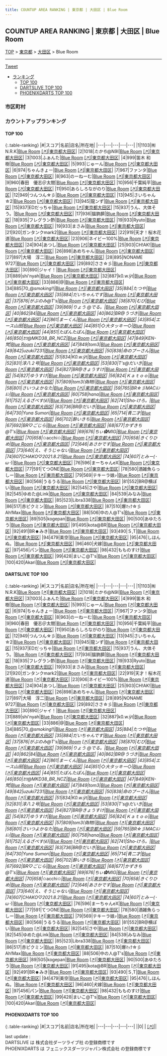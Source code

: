 ```yaml
---
title: COUNTUP AREA RANKING | 東京都 | 大田区 | Blue Room
---
```

## COUNTUP AREA RANKING | 東京都 | 大田区 | Blue Room

[TOP](/darts/rank/) > [東京都](/darts/rank/東京都/) > [大田区](/darts/rank/東京都/大田区/) > Blue Room

___

<a href="https://twitter.com/share?ref_src=twsrc%5Etfw" data-text="COUNTUP AREA RANKING | 東京都大田区Blue Room" class="twitter-share-button" data-hashtags="DARTSLIVE,PHOENIXDARTS,darts,ダーツ" data-show-count="false">Tweet</a>

* [ランキング](#カウントアップランキング)
    * [TOP 100](#top-100)
    * [DARTSLIVE TOP 100](#dartslive-top-100)
    * [PHOENIXDARTS TOP 100](#phoenixdarts-top-100)

### 市区町村

<ul>

</ul>

### カウントアップランキング

#### TOP 100



{:.table-ranking}
|#|スコア|名前|店名|所在地|
|---|---|---|---|---|
|1|1103|<span class="rank-name-dl">㈲N.R.K</span>|<a href="/darts/rank/shops/78dc6cd014d9a5e20d9b047a20a7ba1e.html">Blue Room</a> <a href="https://search.dartslive.com/jp/shop/78dc6cd014d9a5e20d9b047a20a7ba1e">[↗]</a>|<a href="/darts/rank/東京都/大田区">東京都大田区</a>|
|2|1018|<span class="rank-name-dl">$たかち$@N9I</span>|<a href="/darts/rank/shops/78dc6cd014d9a5e20d9b047a20a7ba1e.html">Blue Room</a> <a href="https://search.dartslive.com/jp/shop/78dc6cd014d9a5e20d9b047a20a7ba1e">[↗]</a>|<a href="/darts/rank/東京都/大田区">東京都大田区</a>|
|3|1003|<span class="rank-name-dl">ふぁんた</span>|<a href="/darts/rank/shops/78dc6cd014d9a5e20d9b047a20a7ba1e.html">Blue Room</a> <a href="https://search.dartslive.com/jp/shop/78dc6cd014d9a5e20d9b047a20a7ba1e">[↗]</a>|<a href="/darts/rank/東京都/大田区">東京都大田区</a>|
|4|999|<span class="rank-name-dl">笛木 和樹</span>|<a href="/darts/rank/shops/78dc6cd014d9a5e20d9b047a20a7ba1e.html">Blue Room</a> <a href="https://search.dartslive.com/jp/shop/78dc6cd014d9a5e20d9b047a20a7ba1e">[↗]</a>|<a href="/darts/rank/東京都/大田区">東京都大田区</a>|
|5|993|<span class="rank-name-dl">じゅーん</span>|<a href="/darts/rank/shops/78dc6cd014d9a5e20d9b047a20a7ba1e.html">Blue Room</a> <a href="https://search.dartslive.com/jp/shop/78dc6cd014d9a5e20d9b047a20a7ba1e">[↗]</a>|<a href="/darts/rank/東京都/大田区">東京都大田区</a>|
|6|974|<span class="rank-name-dl">ちゃんきょー</span>|<a href="/darts/rank/shops/78dc6cd014d9a5e20d9b047a20a7ba1e.html">Blue Room</a> <a href="https://search.dartslive.com/jp/shop/78dc6cd014d9a5e20d9b047a20a7ba1e">[↗]</a>|<a href="/darts/rank/東京都/大田区">東京都大田区</a>|
|7|967|<span class="rank-name-dl">ファンタ</span>|<a href="/darts/rank/shops/78dc6cd014d9a5e20d9b047a20a7ba1e.html">Blue Room</a> <a href="https://search.dartslive.com/jp/shop/78dc6cd014d9a5e20d9b047a20a7ba1e">[↗]</a>|<a href="/darts/rank/東京都/大田区">東京都大田区</a>|
|8|963|<span class="rank-name-dl">のーねーむ</span>|<a href="/darts/rank/shops/78dc6cd014d9a5e20d9b047a20a7ba1e.html">Blue Room</a> <a href="https://search.dartslive.com/jp/shop/78dc6cd014d9a5e20d9b047a20a7ba1e">[↗]</a>|<a href="/darts/rank/東京都/大田区">東京都大田区</a>|
|9|960|<span class="rank-name-dl">春田　優志＠太閤</span>|<a href="/darts/rank/shops/78dc6cd014d9a5e20d9b047a20a7ba1e.html">Blue Room</a> <a href="https://search.dartslive.com/jp/shop/78dc6cd014d9a5e20d9b047a20a7ba1e">[↗]</a>|<a href="/darts/rank/東京都/大田区">東京都大田区</a>|
|10|956|<span class="rank-name-dl">千葉純平</span>|<a href="/darts/rank/shops/78dc6cd014d9a5e20d9b047a20a7ba1e.html">Blue Room</a> <a href="https://search.dartslive.com/jp/shop/78dc6cd014d9a5e20d9b047a20a7ba1e">[↗]</a>|<a href="/darts/rank/東京都/大田区">東京都大田区</a>|
|11|950|<span class="rank-name-dl">あらしろながのり</span>|<a href="/darts/rank/shops/78dc6cd014d9a5e20d9b047a20a7ba1e.html">Blue Room</a> <a href="https://search.dartslive.com/jp/shop/78dc6cd014d9a5e20d9b047a20a7ba1e">[↗]</a>|<a href="/darts/rank/東京都/大田区">東京都大田区</a>|
|12|949|<span class="rank-name-dl">つんつん☆彡</span>|<a href="/darts/rank/shops/78dc6cd014d9a5e20d9b047a20a7ba1e.html">Blue Room</a> <a href="https://search.dartslive.com/jp/shop/78dc6cd014d9a5e20d9b047a20a7ba1e">[↗]</a>|<a href="/darts/rank/東京都/大田区">東京都大田区</a>|
|13|945|<span class="rank-name-dl">さいちゃん☆2</span>|<a href="/darts/rank/shops/78dc6cd014d9a5e20d9b047a20a7ba1e.html">Blue Room</a> <a href="https://search.dartslive.com/jp/shop/78dc6cd014d9a5e20d9b047a20a7ba1e">[↗]</a>|<a href="/darts/rank/東京都/大田区">東京都大田区</a>|
|13|945|<span class="rank-name-dl">龍ンず</span>|<a href="/darts/rank/shops/78dc6cd014d9a5e20d9b047a20a7ba1e.html">Blue Room</a> <a href="https://search.dartslive.com/jp/shop/78dc6cd014d9a5e20d9b047a20a7ba1e">[↗]</a>|<a href="/darts/rank/東京都/大田区">東京都大田区</a>|
|15|937|<span class="rank-name-dl">EDだっちゃ</span>|<a href="/darts/rank/shops/78dc6cd014d9a5e20d9b047a20a7ba1e.html">Blue Room</a> <a href="https://search.dartslive.com/jp/shop/78dc6cd014d9a5e20d9b047a20a7ba1e">[↗]</a>|<a href="/darts/rank/東京都/大田区">東京都大田区</a>|
|15|937|<span class="rank-name-dl">うん、大体そう。</span>|<a href="/darts/rank/shops/78dc6cd014d9a5e20d9b047a20a7ba1e.html">Blue Room</a> <a href="https://search.dartslive.com/jp/shop/78dc6cd014d9a5e20d9b047a20a7ba1e">[↗]</a>|<a href="/darts/rank/東京都/大田区">東京都大田区</a>|
|17|936|<span class="rank-name-dl">膃肭臍</span>|<a href="/darts/rank/shops/78dc6cd014d9a5e20d9b047a20a7ba1e.html">Blue Room</a> <a href="https://search.dartslive.com/jp/shop/78dc6cd014d9a5e20d9b047a20a7ba1e">[↗]</a>|<a href="/darts/rank/東京都/大田区">東京都大田区</a>|
|18|935|<span class="rank-name-dl">フレグラン酢</span>|<a href="/darts/rank/shops/78dc6cd014d9a5e20d9b047a20a7ba1e.html">Blue Room</a> <a href="https://search.dartslive.com/jp/shop/78dc6cd014d9a5e20d9b047a20a7ba1e">[↗]</a>|<a href="/darts/rank/東京都/大田区">東京都大田区</a>|
|19|933|<span class="rank-name-dl">Ryuto</span>|<a href="/darts/rank/shops/78dc6cd014d9a5e20d9b047a20a7ba1e.html">Blue Room</a> <a href="https://search.dartslive.com/jp/shop/78dc6cd014d9a5e20d9b047a20a7ba1e">[↗]</a>|<a href="/darts/rank/東京都/大田区">東京都大田区</a>|
|19|933|<span class="rank-name-dl">まさみ</span>|<a href="/darts/rank/shops/78dc6cd014d9a5e20d9b047a20a7ba1e.html">Blue Room</a> <a href="https://search.dartslive.com/jp/shop/78dc6cd014d9a5e20d9b047a20a7ba1e">[↗]</a>|<a href="/darts/rank/東京都/大田区">東京都大田区</a>|
|21|920|<span class="rank-name-dl">ガンタンクmark2</span>|<a href="/darts/rank/shops/78dc6cd014d9a5e20d9b047a20a7ba1e.html">Blue Room</a> <a href="https://search.dartslive.com/jp/shop/78dc6cd014d9a5e20d9b047a20a7ba1e">[↗]</a>|<a href="/darts/rank/東京都/大田区">東京都大田区</a>|
|22|919|<span class="rank-name-dl">天才！桜木花道</span>|<a href="/darts/rank/shops/78dc6cd014d9a5e20d9b047a20a7ba1e.html">Blue Room</a> <a href="https://search.dartslive.com/jp/shop/78dc6cd014d9a5e20d9b047a20a7ba1e">[↗]</a>|<a href="/darts/rank/東京都/大田区">東京都大田区</a>|
|23|906|<span class="rank-name-dl">ネイビー100%</span>|<a href="/darts/rank/shops/78dc6cd014d9a5e20d9b047a20a7ba1e.html">Blue Room</a> <a href="https://search.dartslive.com/jp/shop/78dc6cd014d9a5e20d9b047a20a7ba1e">[↗]</a>|<a href="/darts/rank/東京都/大田区">東京都大田区</a>|
|24|904|<span class="rank-name-dl">あつし</span>|<a href="/darts/rank/shops/78dc6cd014d9a5e20d9b047a20a7ba1e.html">Blue Room</a> <a href="https://search.dartslive.com/jp/shop/78dc6cd014d9a5e20d9b047a20a7ba1e">[↗]</a>|<a href="/darts/rank/東京都/大田区">東京都大田区</a>|
|25|903|<span class="rank-name-dl">CH!AK!</span>|<a href="/darts/rank/shops/78dc6cd014d9a5e20d9b047a20a7ba1e.html">Blue Room</a> <a href="https://search.dartslive.com/jp/shop/78dc6cd014d9a5e20d9b047a20a7ba1e">[↗]</a>|<a href="/darts/rank/東京都/大田区">東京都大田区</a>|
|26|898|<span class="rank-name-dl">あめちゃん</span>|<a href="/darts/rank/shops/78dc6cd014d9a5e20d9b047a20a7ba1e.html">Blue Room</a> <a href="https://search.dartslive.com/jp/shop/78dc6cd014d9a5e20d9b047a20a7ba1e">[↗]</a>|<a href="/darts/rank/東京都/大田区">東京都大田区</a>|
|27|897|<span class="rank-name-dl">大場　淳二</span>|<a href="/darts/rank/shops/78dc6cd014d9a5e20d9b047a20a7ba1e.html">Blue Room</a> <a href="https://search.dartslive.com/jp/shop/78dc6cd014d9a5e20d9b047a20a7ba1e">[↗]</a>|<a href="/darts/rank/東京都/大田区">東京都大田区</a>|
|28|895|<span class="rank-name-dl">NONAME 9727</span>|<a href="/darts/rank/shops/78dc6cd014d9a5e20d9b047a20a7ba1e.html">Blue Room</a> <a href="https://search.dartslive.com/jp/shop/78dc6cd014d9a5e20d9b047a20a7ba1e">[↗]</a>|<a href="/darts/rank/東京都/大田区">東京都大田区</a>|
|29|892|<span class="rank-name-dl">ささ☆彡</span>|<a href="/darts/rank/shops/78dc6cd014d9a5e20d9b047a20a7ba1e.html">Blue Room</a> <a href="https://search.dartslive.com/jp/shop/78dc6cd014d9a5e20d9b047a20a7ba1e">[↗]</a>|<a href="/darts/rank/東京都/大田区">東京都大田区</a>|
|30|890|<span class="rank-name-dl">ジャイ！</span>|<a href="/darts/rank/shops/78dc6cd014d9a5e20d9b047a20a7ba1e.html">Blue Room</a> <a href="https://search.dartslive.com/jp/shop/78dc6cd014d9a5e20d9b047a20a7ba1e">[↗]</a>|<a href="/darts/rank/東京都/大田区">東京都大田区</a>|
|31|889|<span class="rank-name-dl">shi&#x27;nyah</span>|<a href="/darts/rank/shops/78dc6cd014d9a5e20d9b047a20a7ba1e.html">Blue Room</a> <a href="https://search.dartslive.com/jp/shop/78dc6cd014d9a5e20d9b047a20a7ba1e">[↗]</a>|<a href="/darts/rank/東京都/大田区">東京都大田区</a>|
|32|887|<span class="rank-name-dl">k0.w.ÿt</span>|<a href="/darts/rank/shops/78dc6cd014d9a5e20d9b047a20a7ba1e.html">Blue Room</a> <a href="https://search.dartslive.com/jp/shop/78dc6cd014d9a5e20d9b047a20a7ba1e">[↗]</a>|<a href="/darts/rank/東京都/大田区">東京都大田区</a>|
|33|886|<span class="rank-name-dl">@</span>|<a href="/darts/rank/shops/78dc6cd014d9a5e20d9b047a20a7ba1e.html">Blue Room</a> <a href="https://search.dartslive.com/jp/shop/78dc6cd014d9a5e20d9b047a20a7ba1e">[↗]</a>|<a href="/darts/rank/東京都/大田区">東京都大田区</a>|
|34|885|<span class="rank-name-dl">70_@*smoking!!</span>|<a href="/darts/rank/shops/78dc6cd014d9a5e20d9b047a20a7ba1e.html">Blue Room</a> <a href="https://search.dartslive.com/jp/shop/78dc6cd014d9a5e20d9b047a20a7ba1e">[↗]</a>|<a href="/darts/rank/東京都/大田区">東京都大田区</a>|
|35|884|<span class="rank-name-dl">たつや</span>|<a href="/darts/rank/shops/78dc6cd014d9a5e20d9b047a20a7ba1e.html">Blue Room</a> <a href="https://search.dartslive.com/jp/shop/78dc6cd014d9a5e20d9b047a20a7ba1e">[↗]</a>|<a href="/darts/rank/東京都/大田区">東京都大田区</a>|
|35|884|<span class="rank-name-dl">だいちゃんです</span>|<a href="/darts/rank/shops/78dc6cd014d9a5e20d9b047a20a7ba1e.html">Blue Room</a> <a href="https://search.dartslive.com/jp/shop/78dc6cd014d9a5e20d9b047a20a7ba1e">[↗]</a>|<a href="/darts/rank/東京都/大田区">東京都大田区</a>|
|37|876|<span class="rank-name-dl">がぶのみ@T&#x27;s</span>|<a href="/darts/rank/shops/78dc6cd014d9a5e20d9b047a20a7ba1e.html">Blue Room</a> <a href="https://search.dartslive.com/jp/shop/78dc6cd014d9a5e20d9b047a20a7ba1e">[↗]</a>|<a href="/darts/rank/東京都/大田区">東京都大田区</a>|
|38|870|<span class="rank-name-dl">むび</span>|<a href="/darts/rank/shops/78dc6cd014d9a5e20d9b047a20a7ba1e.html">Blue Room</a> <a href="https://search.dartslive.com/jp/shop/78dc6cd014d9a5e20d9b047a20a7ba1e">[↗]</a>|<a href="/darts/rank/東京都/大田区">東京都大田区</a>|
|39|869|<span class="rank-name-dl">りょう @でる。</span>|<a href="/darts/rank/shops/78dc6cd014d9a5e20d9b047a20a7ba1e.html">Blue Room</a> <a href="https://search.dartslive.com/jp/shop/78dc6cd014d9a5e20d9b047a20a7ba1e">[↗]</a>|<a href="/darts/rank/東京都/大田区">東京都大田区</a>|
|40|862|<span class="rank-name-dl">84</span>|<a href="/darts/rank/shops/78dc6cd014d9a5e20d9b047a20a7ba1e.html">Blue Room</a> <a href="https://search.dartslive.com/jp/shop/78dc6cd014d9a5e20d9b047a20a7ba1e">[↗]</a>|<a href="/darts/rank/東京都/大田区">東京都大田区</a>|
|40|862|<span class="rank-name-dl">BR@うづき</span>|<a href="/darts/rank/shops/78dc6cd014d9a5e20d9b047a20a7ba1e.html">Blue Room</a> <a href="https://search.dartslive.com/jp/shop/78dc6cd014d9a5e20d9b047a20a7ba1e">[↗]</a>|<a href="/darts/rank/東京都/大田区">東京都大田区</a>|
|42|861|<span class="rank-name-dl">まーくん</span>|<a href="/darts/rank/shops/78dc6cd014d9a5e20d9b047a20a7ba1e.html">Blue Room</a> <a href="https://search.dartslive.com/jp/shop/78dc6cd014d9a5e20d9b047a20a7ba1e">[↗]</a>|<a href="/darts/rank/東京都/大田区">東京都大田区</a>|
|43|854|<span class="rank-name-dl">エース山田</span>|<a href="/darts/rank/shops/78dc6cd014d9a5e20d9b047a20a7ba1e.html">Blue Room</a> <a href="https://search.dartslive.com/jp/shop/78dc6cd014d9a5e20d9b047a20a7ba1e">[↗]</a>|<a href="/darts/rank/東京都/大田区">東京都大田区</a>|
|44|851|<span class="rank-name-dl">◇大タッキー◇</span>|<a href="/darts/rank/shops/78dc6cd014d9a5e20d9b047a20a7ba1e.html">Blue Room</a> <a href="https://search.dartslive.com/jp/shop/78dc6cd014d9a5e20d9b047a20a7ba1e">[↗]</a>|<a href="/darts/rank/東京都/大田区">東京都大田区</a>|
|44|851|<span class="rank-name-dl">たぽんたぽん</span>|<a href="/darts/rank/shops/78dc6cd014d9a5e20d9b047a20a7ba1e.html">Blue Room</a> <a href="https://search.dartslive.com/jp/shop/78dc6cd014d9a5e20d9b047a20a7ba1e">[↗]</a>|<a href="/darts/rank/東京都/大田区">東京都大田区</a>|
|46|850|<span class="rank-name-dl">ｶﾂ@MKD38_BR_NCZ</span>|<a href="/darts/rank/shops/78dc6cd014d9a5e20d9b047a20a7ba1e.html">Blue Room</a> <a href="https://search.dartslive.com/jp/shop/78dc6cd014d9a5e20d9b047a20a7ba1e">[↗]</a>|<a href="/darts/rank/東京都/大田区">東京都大田区</a>|
|47|849|<span class="rank-name-dl">KEN-梵</span>|<a href="/darts/rank/shops/78dc6cd014d9a5e20d9b047a20a7ba1e.html">Blue Room</a> <a href="https://search.dartslive.com/jp/shop/78dc6cd014d9a5e20d9b047a20a7ba1e">[↗]</a>|<a href="/darts/rank/東京都/大田区">東京都大田区</a>|
|47|849|<span class="rank-name-dl">tom3</span>|<a href="/darts/rank/shops/78dc6cd014d9a5e20d9b047a20a7ba1e.html">Blue Room</a> <a href="https://search.dartslive.com/jp/shop/78dc6cd014d9a5e20d9b047a20a7ba1e">[↗]</a>|<a href="/darts/rank/東京都/大田区">東京都大田区</a>|
|49|842|<span class="rank-name-dl">uzuki7231</span>|<a href="/darts/rank/shops/78dc6cd014d9a5e20d9b047a20a7ba1e.html">Blue Room</a> <a href="https://search.dartslive.com/jp/shop/78dc6cd014d9a5e20d9b047a20a7ba1e">[↗]</a>|<a href="/darts/rank/東京都/大田区">東京都大田区</a>|
|50|838|<span class="rank-name-dl">命のプーさん</span>|<a href="/darts/rank/shops/78dc6cd014d9a5e20d9b047a20a7ba1e.html">Blue Room</a> <a href="https://search.dartslive.com/jp/shop/78dc6cd014d9a5e20d9b047a20a7ba1e">[↗]</a>|<a href="/darts/rank/東京都/大田区">東京都大田区</a>|
|51|834|<span class="rank-name-dl">K0.w.ÿt</span>|<a href="/darts/rank/shops/78dc6cd014d9a5e20d9b047a20a7ba1e.html">Blue Room</a> <a href="https://search.dartslive.com/jp/shop/78dc6cd014d9a5e20d9b047a20a7ba1e">[↗]</a>|<a href="/darts/rank/東京都/大田区">東京都大田区</a>|
|52|831|<span class="rank-name-dl">淳八２号</span>|<a href="/darts/rank/shops/78dc6cd014d9a5e20d9b047a20a7ba1e.html">Blue Room</a> <a href="https://search.dartslive.com/jp/shop/78dc6cd014d9a5e20d9b047a20a7ba1e">[↗]</a>|<a href="/darts/rank/東京都/大田区">東京都大田区</a>|
|53|830|<span class="rank-name-dl">T&#x27;s@だいき</span>|<a href="/darts/rank/shops/78dc6cd014d9a5e20d9b047a20a7ba1e.html">Blue Room</a> <a href="https://search.dartslive.com/jp/shop/78dc6cd014d9a5e20d9b047a20a7ba1e">[↗]</a>|<a href="/darts/rank/東京都/大田区">東京都大田区</a>|
|54|827|<span class="rank-name-dl">BR@きょうすけ</span>|<a href="/darts/rank/shops/78dc6cd014d9a5e20d9b047a20a7ba1e.html">Blue Room</a> <a href="https://search.dartslive.com/jp/shop/78dc6cd014d9a5e20d9b047a20a7ba1e">[↗]</a>|<a href="/darts/rank/東京都/大田区">東京都大田区</a>|
|54|827|<span class="rank-name-dl">ゆうすけ</span>|<a href="/darts/rank/shops/78dc6cd014d9a5e20d9b047a20a7ba1e.html">Blue Room</a> <a href="https://search.dartslive.com/jp/shop/78dc6cd014d9a5e20d9b047a20a7ba1e">[↗]</a>|<a href="/darts/rank/東京都/大田区">東京都大田区</a>|
|56|824|<span class="rank-name-dl">Ｋａｔｏｏ</span>|<a href="/darts/rank/shops/78dc6cd014d9a5e20d9b047a20a7ba1e.html">Blue Room</a> <a href="https://search.dartslive.com/jp/shop/78dc6cd014d9a5e20d9b047a20a7ba1e">[↗]</a>|<a href="/darts/rank/東京都/大田区">東京都大田区</a>|
|57|809|<span class="rank-name-dl">tom3(偽物)</span>|<a href="/darts/rank/shops/78dc6cd014d9a5e20d9b047a20a7ba1e.html">Blue Room</a> <a href="https://search.dartslive.com/jp/shop/78dc6cd014d9a5e20d9b047a20a7ba1e">[↗]</a>|<a href="/darts/rank/東京都/大田区">東京都大田区</a>|
|58|801|<span class="rank-name-dl">さいつよかなた</span>|<a href="/darts/rank/shops/78dc6cd014d9a5e20d9b047a20a7ba1e.html">Blue Room</a> <a href="https://search.dartslive.com/jp/shop/78dc6cd014d9a5e20d9b047a20a7ba1e">[↗]</a>|<a href="/darts/rank/東京都/大田区">東京都大田区</a>|
|59|765|<span class="rank-name-dl">BR☆彡MACﾙﾝﾙﾝ</span>|<a href="/darts/rank/shops/78dc6cd014d9a5e20d9b047a20a7ba1e.html">Blue Room</a> <a href="https://search.dartslive.com/jp/shop/78dc6cd014d9a5e20d9b047a20a7ba1e">[↗]</a>|<a href="/darts/rank/東京都/大田区">東京都大田区</a>|
|60|758|<span class="rank-name-dl">hana</span>|<a href="/darts/rank/shops/78dc6cd014d9a5e20d9b047a20a7ba1e.html">Blue Room</a> <a href="https://search.dartslive.com/jp/shop/78dc6cd014d9a5e20d9b047a20a7ba1e">[↗]</a>|<a href="/darts/rank/東京都/大田区">東京都大田区</a>|
|61|752|<span class="rank-name-dl">えるざべす(ё)</span>|<a href="/darts/rank/shops/78dc6cd014d9a5e20d9b047a20a7ba1e.html">Blue Room</a> <a href="https://search.dartslive.com/jp/shop/78dc6cd014d9a5e20d9b047a20a7ba1e">[↗]</a>|<a href="/darts/rank/東京都/大田区">東京都大田区</a>|
|62|741|<span class="rank-name-dl">Sho‐けろ。</span>|<a href="/darts/rank/shops/78dc6cd014d9a5e20d9b047a20a7ba1e.html">Blue Room</a> <a href="https://search.dartslive.com/jp/shop/78dc6cd014d9a5e20d9b047a20a7ba1e">[↗]</a>|<a href="/darts/rank/東京都/大田区">東京都大田区</a>|
|63|736|<span class="rank-name-dl">BR@だいき</span>|<a href="/darts/rank/shops/78dc6cd014d9a5e20d9b047a20a7ba1e.html">Blue Room</a> <a href="https://search.dartslive.com/jp/shop/78dc6cd014d9a5e20d9b047a20a7ba1e">[↗]</a>|<a href="/darts/rank/東京都/大田区">東京都大田区</a>|
|64|730|<span class="rank-name-dl">Yuna Sumori</span>|<a href="/darts/rank/shops/78dc6cd014d9a5e20d9b047a20a7ba1e.html">Blue Room</a> <a href="https://search.dartslive.com/jp/shop/78dc6cd014d9a5e20d9b047a20a7ba1e">[↗]</a>|<a href="/darts/rank/東京都/大田区">東京都大田区</a>|
|65|714|<span class="rank-name-dl">青二才</span>|<a href="/darts/rank/shops/78dc6cd014d9a5e20d9b047a20a7ba1e.html">Blue Room</a> <a href="https://search.dartslive.com/jp/shop/78dc6cd014d9a5e20d9b047a20a7ba1e">[↗]</a>|<a href="/darts/rank/東京都/大田区">東京都大田区</a>|
|66|702|<span class="rank-name-dl">酔いきち</span>|<a href="/darts/rank/shops/78dc6cd014d9a5e20d9b047a20a7ba1e.html">Blue Room</a> <a href="https://search.dartslive.com/jp/shop/78dc6cd014d9a5e20d9b047a20a7ba1e">[↗]</a>|<a href="/darts/rank/東京都/大田区">東京都大田区</a>|
|67|692|<span class="rank-name-dl">BR♡ごじら</span>|<a href="/darts/rank/shops/78dc6cd014d9a5e20d9b047a20a7ba1e.html">Blue Room</a> <a href="https://search.dartslive.com/jp/shop/78dc6cd014d9a5e20d9b047a20a7ba1e">[↗]</a>|<a href="/darts/rank/東京都/大田区">東京都大田区</a>|
|68|677|<span class="rank-name-dl">かずきち@T&#x27;s</span>|<a href="/darts/rank/shops/78dc6cd014d9a5e20d9b047a20a7ba1e.html">Blue Room</a> <a href="https://search.dartslive.com/jp/shop/78dc6cd014d9a5e20d9b047a20a7ba1e">[↗]</a>|<a href="/darts/rank/東京都/大田区">東京都大田区</a>|
|69|676|<span class="rank-name-dl">ちぃ✿MIG</span>|<a href="/darts/rank/shops/78dc6cd014d9a5e20d9b047a20a7ba1e.html">Blue Room</a> <a href="https://search.dartslive.com/jp/shop/78dc6cd014d9a5e20d9b047a20a7ba1e">[↗]</a>|<a href="/darts/rank/東京都/大田区">東京都大田区</a>|
|70|658|<span class="rank-name-dl">*✩acchi✩*</span>|<a href="/darts/rank/shops/78dc6cd014d9a5e20d9b047a20a7ba1e.html">Blue Room</a> <a href="https://search.dartslive.com/jp/shop/78dc6cd014d9a5e20d9b047a20a7ba1e">[↗]</a>|<a href="/darts/rank/東京都/大田区">東京都大田区</a>|
|70|658|<span class="rank-name-dl">きくりひめ</span>|<a href="/darts/rank/shops/78dc6cd014d9a5e20d9b047a20a7ba1e.html">Blue Room</a> <a href="https://search.dartslive.com/jp/shop/78dc6cd014d9a5e20d9b047a20a7ba1e">[↗]</a>|<a href="/darts/rank/東京都/大田区">東京都大田区</a>|
|72|646|<span class="rank-name-dl">あさかです</span>|<a href="/darts/rank/shops/78dc6cd014d9a5e20d9b047a20a7ba1e.html">Blue Room</a> <a href="https://search.dartslive.com/jp/shop/78dc6cd014d9a5e20d9b047a20a7ba1e">[↗]</a>|<a href="/darts/rank/東京都/大田区">東京都大田区</a>|
|73|640|<span class="rank-name-dl">え、そうじゃない</span>|<a href="/darts/rank/shops/78dc6cd014d9a5e20d9b047a20a7ba1e.html">Blue Room</a> <a href="https://search.dartslive.com/jp/shop/78dc6cd014d9a5e20d9b047a20a7ba1e">[↗]</a>|<a href="/darts/rank/東京都/大田区">東京都大田区</a>|
|74|607|<span class="rank-name-dl">CHAKO♡2021.8.21</span>|<a href="/darts/rank/shops/78dc6cd014d9a5e20d9b047a20a7ba1e.html">Blue Room</a> <a href="https://search.dartslive.com/jp/shop/78dc6cd014d9a5e20d9b047a20a7ba1e">[↗]</a>|<a href="/darts/rank/東京都/大田区">東京都大田区</a>|
|74|607|<span class="rank-name-dl">とみー(･ω･*)</span>|<a href="/darts/rank/shops/78dc6cd014d9a5e20d9b047a20a7ba1e.html">Blue Room</a> <a href="https://search.dartslive.com/jp/shop/78dc6cd014d9a5e20d9b047a20a7ba1e">[↗]</a>|<a href="/darts/rank/東京都/大田区">東京都大田区</a>|
|76|596|<span class="rank-name-dl">まーちゃんeX</span>|<a href="/darts/rank/shops/78dc6cd014d9a5e20d9b047a20a7ba1e.html">Blue Room</a> <a href="https://search.dartslive.com/jp/shop/78dc6cd014d9a5e20d9b047a20a7ba1e">[↗]</a>|<a href="/darts/rank/東京都/大田区">東京都大田区</a>|
|77|591|<span class="rank-name-dl">てつONE</span>|<a href="/darts/rank/shops/78dc6cd014d9a5e20d9b047a20a7ba1e.html">Blue Room</a> <a href="https://search.dartslive.com/jp/shop/78dc6cd014d9a5e20d9b047a20a7ba1e">[↗]</a>|<a href="/darts/rank/東京都/大田区">東京都大田区</a>|
|78|580|<span class="rank-name-dl">酒雑魚らっしー</span>|<a href="/darts/rank/shops/78dc6cd014d9a5e20d9b047a20a7ba1e.html">Blue Room</a> <a href="https://search.dartslive.com/jp/shop/78dc6cd014d9a5e20d9b047a20a7ba1e">[↗]</a>|<a href="/darts/rank/東京都/大田区">東京都大田区</a>|
|79|569|<span class="rank-name-dl">テキーラ娘⤴︎</span>|<a href="/darts/rank/shops/78dc6cd014d9a5e20d9b047a20a7ba1e.html">Blue Room</a> <a href="https://search.dartslive.com/jp/shop/78dc6cd014d9a5e20d9b047a20a7ba1e">[↗]</a>|<a href="/darts/rank/東京都/大田区">東京都大田区</a>|
|80|568|<span class="rank-name-dl">うるうる</span>|<a href="/darts/rank/shops/78dc6cd014d9a5e20d9b047a20a7ba1e.html">Blue Room</a> <a href="https://search.dartslive.com/jp/shop/78dc6cd014d9a5e20d9b047a20a7ba1e">[↗]</a>|<a href="/darts/rank/東京都/大田区">東京都大田区</a>|
|81|552|<span class="rank-name-dl">BR@横ぽい</span>|<a href="/darts/rank/shops/78dc6cd014d9a5e20d9b047a20a7ba1e.html">Blue Room</a> <a href="https://search.dartslive.com/jp/shop/78dc6cd014d9a5e20d9b047a20a7ba1e">[↗]</a>|<a href="/darts/rank/東京都/大田区">東京都大田区</a>|
|82|545|<span class="rank-name-dl">さや</span>|<a href="/darts/rank/shops/78dc6cd014d9a5e20d9b047a20a7ba1e.html">Blue Room</a> <a href="https://search.dartslive.com/jp/shop/78dc6cd014d9a5e20d9b047a20a7ba1e">[↗]</a>|<a href="/darts/rank/東京都/大田区">東京都大田区</a>|
|82|545|<span class="rank-name-dl">ゆめた@Link</span>|<a href="/darts/rank/shops/78dc6cd014d9a5e20d9b047a20a7ba1e.html">Blue Room</a> <a href="https://search.dartslive.com/jp/shop/78dc6cd014d9a5e20d9b047a20a7ba1e">[↗]</a>|<a href="/darts/rank/東京都/大田区">東京都大田区</a>|
|84|539|<span class="rank-name-dl">みなみ</span>|<a href="/darts/rank/shops/78dc6cd014d9a5e20d9b047a20a7ba1e.html">Blue Room</a> <a href="https://search.dartslive.com/jp/shop/78dc6cd014d9a5e20d9b047a20a7ba1e">[↗]</a>|<a href="/darts/rank/東京都/大田区">東京都大田区</a>|
|85|523|<span class="rank-name-dl">Libra338</span>|<a href="/darts/rank/shops/78dc6cd014d9a5e20d9b047a20a7ba1e.html">Blue Room</a> <a href="https://search.dartslive.com/jp/shop/78dc6cd014d9a5e20d9b047a20a7ba1e">[↗]</a>|<a href="/darts/rank/東京都/大田区">東京都大田区</a>|
|86|517|<span class="rank-name-dl">赤ピクミン</span>|<a href="/darts/rank/shops/78dc6cd014d9a5e20d9b047a20a7ba1e.html">Blue Room</a> <a href="https://search.dartslive.com/jp/shop/78dc6cd014d9a5e20d9b047a20a7ba1e">[↗]</a>|<a href="/darts/rank/東京都/大田区">東京都大田区</a>|
|87|510|<span class="rank-name-dl">爆ﾏｯｸ☆彡Ah!Max</span>|<a href="/darts/rank/shops/78dc6cd014d9a5e20d9b047a20a7ba1e.html">Blue Room</a> <a href="https://search.dartslive.com/jp/shop/78dc6cd014d9a5e20d9b047a20a7ba1e">[↗]</a>|<a href="/darts/rank/東京都/大田区">東京都大田区</a>|
|88|506|<span class="rank-name-dl">中の人@T&#x27;s</span>|<a href="/darts/rank/shops/78dc6cd014d9a5e20d9b047a20a7ba1e.html">Blue Room</a> <a href="https://search.dartslive.com/jp/shop/78dc6cd014d9a5e20d9b047a20a7ba1e">[↗]</a>|<a href="/darts/rank/東京都/大田区">東京都大田区</a>|
|89|505|<span class="rank-name-dl">kogepan</span>|<a href="/darts/rank/shops/78dc6cd014d9a5e20d9b047a20a7ba1e.html">Blue Room</a> <a href="https://search.dartslive.com/jp/shop/78dc6cd014d9a5e20d9b047a20a7ba1e">[↗]</a>|<a href="/darts/rank/東京都/大田区">東京都大田区</a>|
|90|500|<span class="rank-name-dl">あゆたろう</span>|<a href="/darts/rank/shops/78dc6cd014d9a5e20d9b047a20a7ba1e.html">Blue Room</a> <a href="https://search.dartslive.com/jp/shop/78dc6cd014d9a5e20d9b047a20a7ba1e">[↗]</a>|<a href="/darts/rank/東京都/大田区">東京都大田区</a>|
|91|495|<span class="rank-name-dl">kota@BR</span>|<a href="/darts/rank/shops/78dc6cd014d9a5e20d9b047a20a7ba1e.html">Blue Room</a> <a href="https://search.dartslive.com/jp/shop/78dc6cd014d9a5e20d9b047a20a7ba1e">[↗]</a>|<a href="/darts/rank/東京都/大田区">東京都大田区</a>|
|92|491|<span class="rank-name-dl">BR☻みき</span>|<a href="/darts/rank/shops/78dc6cd014d9a5e20d9b047a20a7ba1e.html">Blue Room</a> <a href="https://search.dartslive.com/jp/shop/78dc6cd014d9a5e20d9b047a20a7ba1e">[↗]</a>|<a href="/darts/rank/東京都/大田区">東京都大田区</a>|
|93|490|<span class="rank-name-dl">Ｓ,T</span>|<a href="/darts/rank/shops/78dc6cd014d9a5e20d9b047a20a7ba1e.html">Blue Room</a> <a href="https://search.dartslive.com/jp/shop/78dc6cd014d9a5e20d9b047a20a7ba1e">[↗]</a>|<a href="/darts/rank/東京都/大田区">東京都大田区</a>|
|94|479|<span class="rank-name-dl">美空</span>|<a href="/darts/rank/shops/78dc6cd014d9a5e20d9b047a20a7ba1e.html">Blue Room</a> <a href="https://search.dartslive.com/jp/shop/78dc6cd014d9a5e20d9b047a20a7ba1e">[↗]</a>|<a href="/darts/rank/東京都/大田区">東京都大田区</a>|
|95|476|<span class="rank-name-dl">しほんぬ。</span>|<a href="/darts/rank/shops/78dc6cd014d9a5e20d9b047a20a7ba1e.html">Blue Room</a> <a href="https://search.dartslive.com/jp/shop/78dc6cd014d9a5e20d9b047a20a7ba1e">[↗]</a>|<a href="/darts/rank/東京都/大田区">東京都大田区</a>|
|96|460|<span class="rank-name-dl">犬嫁</span>|<a href="/darts/rank/shops/78dc6cd014d9a5e20d9b047a20a7ba1e.html">Blue Room</a> <a href="https://search.dartslive.com/jp/shop/78dc6cd014d9a5e20d9b047a20a7ba1e">[↗]</a>|<a href="/darts/rank/東京都/大田区">東京都大田区</a>|
|97|456|<span class="rank-name-dl">パン</span>|<a href="/darts/rank/shops/78dc6cd014d9a5e20d9b047a20a7ba1e.html">Blue Room</a> <a href="https://search.dartslive.com/jp/shop/78dc6cd014d9a5e20d9b047a20a7ba1e">[↗]</a>|<a href="/darts/rank/東京都/大田区">東京都大田区</a>|
|98|432|<span class="rank-name-dl">もものすけ</span>|<a href="/darts/rank/shops/78dc6cd014d9a5e20d9b047a20a7ba1e.html">Blue Room</a> <a href="https://search.dartslive.com/jp/shop/78dc6cd014d9a5e20d9b047a20a7ba1e">[↗]</a>|<a href="/darts/rank/東京都/大田区">東京都大田区</a>|
|99|428|<span class="rank-name-dl">まいこ@T&#x27;s</span>|<a href="/darts/rank/shops/78dc6cd014d9a5e20d9b047a20a7ba1e.html">Blue Room</a> <a href="https://search.dartslive.com/jp/shop/78dc6cd014d9a5e20d9b047a20a7ba1e">[↗]</a>|<a href="/darts/rank/東京都/大田区">東京都大田区</a>|
|100|420|<span class="rank-name-dl">Akari</span>|<a href="/darts/rank/shops/78dc6cd014d9a5e20d9b047a20a7ba1e.html">Blue Room</a> <a href="https://search.dartslive.com/jp/shop/78dc6cd014d9a5e20d9b047a20a7ba1e">[↗]</a>|<a href="/darts/rank/東京都/大田区">東京都大田区</a>|


#### DARTSLIVE TOP 100



{:.table-ranking}
|#|スコア|名前|店名|所在地|
|---|---|---|---|---|
|1|1103|<span class="rank-name-dl">㈲N.R.K</span>|<a href="/darts/rank/shops/78dc6cd014d9a5e20d9b047a20a7ba1e.html">Blue Room</a> <a href="https://search.dartslive.com/jp/shop/78dc6cd014d9a5e20d9b047a20a7ba1e">[↗]</a>|<a href="/darts/rank/東京都/大田区">東京都大田区</a>|
|2|1018|<span class="rank-name-dl">$たかち$@N9I</span>|<a href="/darts/rank/shops/78dc6cd014d9a5e20d9b047a20a7ba1e.html">Blue Room</a> <a href="https://search.dartslive.com/jp/shop/78dc6cd014d9a5e20d9b047a20a7ba1e">[↗]</a>|<a href="/darts/rank/東京都/大田区">東京都大田区</a>|
|3|1003|<span class="rank-name-dl">ふぁんた</span>|<a href="/darts/rank/shops/78dc6cd014d9a5e20d9b047a20a7ba1e.html">Blue Room</a> <a href="https://search.dartslive.com/jp/shop/78dc6cd014d9a5e20d9b047a20a7ba1e">[↗]</a>|<a href="/darts/rank/東京都/大田区">東京都大田区</a>|
|4|999|<span class="rank-name-dl">笛木 和樹</span>|<a href="/darts/rank/shops/78dc6cd014d9a5e20d9b047a20a7ba1e.html">Blue Room</a> <a href="https://search.dartslive.com/jp/shop/78dc6cd014d9a5e20d9b047a20a7ba1e">[↗]</a>|<a href="/darts/rank/東京都/大田区">東京都大田区</a>|
|5|993|<span class="rank-name-dl">じゅーん</span>|<a href="/darts/rank/shops/78dc6cd014d9a5e20d9b047a20a7ba1e.html">Blue Room</a> <a href="https://search.dartslive.com/jp/shop/78dc6cd014d9a5e20d9b047a20a7ba1e">[↗]</a>|<a href="/darts/rank/東京都/大田区">東京都大田区</a>|
|6|974|<span class="rank-name-dl">ちゃんきょー</span>|<a href="/darts/rank/shops/78dc6cd014d9a5e20d9b047a20a7ba1e.html">Blue Room</a> <a href="https://search.dartslive.com/jp/shop/78dc6cd014d9a5e20d9b047a20a7ba1e">[↗]</a>|<a href="/darts/rank/東京都/大田区">東京都大田区</a>|
|7|967|<span class="rank-name-dl">ファンタ</span>|<a href="/darts/rank/shops/78dc6cd014d9a5e20d9b047a20a7ba1e.html">Blue Room</a> <a href="https://search.dartslive.com/jp/shop/78dc6cd014d9a5e20d9b047a20a7ba1e">[↗]</a>|<a href="/darts/rank/東京都/大田区">東京都大田区</a>|
|8|963|<span class="rank-name-dl">のーねーむ</span>|<a href="/darts/rank/shops/78dc6cd014d9a5e20d9b047a20a7ba1e.html">Blue Room</a> <a href="https://search.dartslive.com/jp/shop/78dc6cd014d9a5e20d9b047a20a7ba1e">[↗]</a>|<a href="/darts/rank/東京都/大田区">東京都大田区</a>|
|9|960|<span class="rank-name-dl">春田　優志＠太閤</span>|<a href="/darts/rank/shops/78dc6cd014d9a5e20d9b047a20a7ba1e.html">Blue Room</a> <a href="https://search.dartslive.com/jp/shop/78dc6cd014d9a5e20d9b047a20a7ba1e">[↗]</a>|<a href="/darts/rank/東京都/大田区">東京都大田区</a>|
|10|956|<span class="rank-name-dl">千葉純平</span>|<a href="/darts/rank/shops/78dc6cd014d9a5e20d9b047a20a7ba1e.html">Blue Room</a> <a href="https://search.dartslive.com/jp/shop/78dc6cd014d9a5e20d9b047a20a7ba1e">[↗]</a>|<a href="/darts/rank/東京都/大田区">東京都大田区</a>|
|11|950|<span class="rank-name-dl">あらしろながのり</span>|<a href="/darts/rank/shops/78dc6cd014d9a5e20d9b047a20a7ba1e.html">Blue Room</a> <a href="https://search.dartslive.com/jp/shop/78dc6cd014d9a5e20d9b047a20a7ba1e">[↗]</a>|<a href="/darts/rank/東京都/大田区">東京都大田区</a>|
|12|949|<span class="rank-name-dl">つんつん☆彡</span>|<a href="/darts/rank/shops/78dc6cd014d9a5e20d9b047a20a7ba1e.html">Blue Room</a> <a href="https://search.dartslive.com/jp/shop/78dc6cd014d9a5e20d9b047a20a7ba1e">[↗]</a>|<a href="/darts/rank/東京都/大田区">東京都大田区</a>|
|13|945|<span class="rank-name-dl">さいちゃん☆2</span>|<a href="/darts/rank/shops/78dc6cd014d9a5e20d9b047a20a7ba1e.html">Blue Room</a> <a href="https://search.dartslive.com/jp/shop/78dc6cd014d9a5e20d9b047a20a7ba1e">[↗]</a>|<a href="/darts/rank/東京都/大田区">東京都大田区</a>|
|13|945|<span class="rank-name-dl">龍ンず</span>|<a href="/darts/rank/shops/78dc6cd014d9a5e20d9b047a20a7ba1e.html">Blue Room</a> <a href="https://search.dartslive.com/jp/shop/78dc6cd014d9a5e20d9b047a20a7ba1e">[↗]</a>|<a href="/darts/rank/東京都/大田区">東京都大田区</a>|
|15|937|<span class="rank-name-dl">EDだっちゃ</span>|<a href="/darts/rank/shops/78dc6cd014d9a5e20d9b047a20a7ba1e.html">Blue Room</a> <a href="https://search.dartslive.com/jp/shop/78dc6cd014d9a5e20d9b047a20a7ba1e">[↗]</a>|<a href="/darts/rank/東京都/大田区">東京都大田区</a>|
|15|937|<span class="rank-name-dl">うん、大体そう。</span>|<a href="/darts/rank/shops/78dc6cd014d9a5e20d9b047a20a7ba1e.html">Blue Room</a> <a href="https://search.dartslive.com/jp/shop/78dc6cd014d9a5e20d9b047a20a7ba1e">[↗]</a>|<a href="/darts/rank/東京都/大田区">東京都大田区</a>|
|17|936|<span class="rank-name-dl">膃肭臍</span>|<a href="/darts/rank/shops/78dc6cd014d9a5e20d9b047a20a7ba1e.html">Blue Room</a> <a href="https://search.dartslive.com/jp/shop/78dc6cd014d9a5e20d9b047a20a7ba1e">[↗]</a>|<a href="/darts/rank/東京都/大田区">東京都大田区</a>|
|18|935|<span class="rank-name-dl">フレグラン酢</span>|<a href="/darts/rank/shops/78dc6cd014d9a5e20d9b047a20a7ba1e.html">Blue Room</a> <a href="https://search.dartslive.com/jp/shop/78dc6cd014d9a5e20d9b047a20a7ba1e">[↗]</a>|<a href="/darts/rank/東京都/大田区">東京都大田区</a>|
|19|933|<span class="rank-name-dl">Ryuto</span>|<a href="/darts/rank/shops/78dc6cd014d9a5e20d9b047a20a7ba1e.html">Blue Room</a> <a href="https://search.dartslive.com/jp/shop/78dc6cd014d9a5e20d9b047a20a7ba1e">[↗]</a>|<a href="/darts/rank/東京都/大田区">東京都大田区</a>|
|19|933|<span class="rank-name-dl">まさみ</span>|<a href="/darts/rank/shops/78dc6cd014d9a5e20d9b047a20a7ba1e.html">Blue Room</a> <a href="https://search.dartslive.com/jp/shop/78dc6cd014d9a5e20d9b047a20a7ba1e">[↗]</a>|<a href="/darts/rank/東京都/大田区">東京都大田区</a>|
|21|920|<span class="rank-name-dl">ガンタンクmark2</span>|<a href="/darts/rank/shops/78dc6cd014d9a5e20d9b047a20a7ba1e.html">Blue Room</a> <a href="https://search.dartslive.com/jp/shop/78dc6cd014d9a5e20d9b047a20a7ba1e">[↗]</a>|<a href="/darts/rank/東京都/大田区">東京都大田区</a>|
|22|919|<span class="rank-name-dl">天才！桜木花道</span>|<a href="/darts/rank/shops/78dc6cd014d9a5e20d9b047a20a7ba1e.html">Blue Room</a> <a href="https://search.dartslive.com/jp/shop/78dc6cd014d9a5e20d9b047a20a7ba1e">[↗]</a>|<a href="/darts/rank/東京都/大田区">東京都大田区</a>|
|23|906|<span class="rank-name-dl">ネイビー100%</span>|<a href="/darts/rank/shops/78dc6cd014d9a5e20d9b047a20a7ba1e.html">Blue Room</a> <a href="https://search.dartslive.com/jp/shop/78dc6cd014d9a5e20d9b047a20a7ba1e">[↗]</a>|<a href="/darts/rank/東京都/大田区">東京都大田区</a>|
|24|904|<span class="rank-name-dl">あつし</span>|<a href="/darts/rank/shops/78dc6cd014d9a5e20d9b047a20a7ba1e.html">Blue Room</a> <a href="https://search.dartslive.com/jp/shop/78dc6cd014d9a5e20d9b047a20a7ba1e">[↗]</a>|<a href="/darts/rank/東京都/大田区">東京都大田区</a>|
|25|903|<span class="rank-name-dl">CH!AK!</span>|<a href="/darts/rank/shops/78dc6cd014d9a5e20d9b047a20a7ba1e.html">Blue Room</a> <a href="https://search.dartslive.com/jp/shop/78dc6cd014d9a5e20d9b047a20a7ba1e">[↗]</a>|<a href="/darts/rank/東京都/大田区">東京都大田区</a>|
|26|898|<span class="rank-name-dl">あめちゃん</span>|<a href="/darts/rank/shops/78dc6cd014d9a5e20d9b047a20a7ba1e.html">Blue Room</a> <a href="https://search.dartslive.com/jp/shop/78dc6cd014d9a5e20d9b047a20a7ba1e">[↗]</a>|<a href="/darts/rank/東京都/大田区">東京都大田区</a>|
|27|897|<span class="rank-name-dl">大場　淳二</span>|<a href="/darts/rank/shops/78dc6cd014d9a5e20d9b047a20a7ba1e.html">Blue Room</a> <a href="https://search.dartslive.com/jp/shop/78dc6cd014d9a5e20d9b047a20a7ba1e">[↗]</a>|<a href="/darts/rank/東京都/大田区">東京都大田区</a>|
|28|895|<span class="rank-name-dl">NONAME 9727</span>|<a href="/darts/rank/shops/78dc6cd014d9a5e20d9b047a20a7ba1e.html">Blue Room</a> <a href="https://search.dartslive.com/jp/shop/78dc6cd014d9a5e20d9b047a20a7ba1e">[↗]</a>|<a href="/darts/rank/東京都/大田区">東京都大田区</a>|
|29|892|<span class="rank-name-dl">ささ☆彡</span>|<a href="/darts/rank/shops/78dc6cd014d9a5e20d9b047a20a7ba1e.html">Blue Room</a> <a href="https://search.dartslive.com/jp/shop/78dc6cd014d9a5e20d9b047a20a7ba1e">[↗]</a>|<a href="/darts/rank/東京都/大田区">東京都大田区</a>|
|30|890|<span class="rank-name-dl">ジャイ！</span>|<a href="/darts/rank/shops/78dc6cd014d9a5e20d9b047a20a7ba1e.html">Blue Room</a> <a href="https://search.dartslive.com/jp/shop/78dc6cd014d9a5e20d9b047a20a7ba1e">[↗]</a>|<a href="/darts/rank/東京都/大田区">東京都大田区</a>|
|31|889|<span class="rank-name-dl">shi&#x27;nyah</span>|<a href="/darts/rank/shops/78dc6cd014d9a5e20d9b047a20a7ba1e.html">Blue Room</a> <a href="https://search.dartslive.com/jp/shop/78dc6cd014d9a5e20d9b047a20a7ba1e">[↗]</a>|<a href="/darts/rank/東京都/大田区">東京都大田区</a>|
|32|887|<span class="rank-name-dl">k0.w.ÿt</span>|<a href="/darts/rank/shops/78dc6cd014d9a5e20d9b047a20a7ba1e.html">Blue Room</a> <a href="https://search.dartslive.com/jp/shop/78dc6cd014d9a5e20d9b047a20a7ba1e">[↗]</a>|<a href="/darts/rank/東京都/大田区">東京都大田区</a>|
|33|886|<span class="rank-name-dl">@</span>|<a href="/darts/rank/shops/78dc6cd014d9a5e20d9b047a20a7ba1e.html">Blue Room</a> <a href="https://search.dartslive.com/jp/shop/78dc6cd014d9a5e20d9b047a20a7ba1e">[↗]</a>|<a href="/darts/rank/東京都/大田区">東京都大田区</a>|
|34|885|<span class="rank-name-dl">70_@*smoking!!</span>|<a href="/darts/rank/shops/78dc6cd014d9a5e20d9b047a20a7ba1e.html">Blue Room</a> <a href="https://search.dartslive.com/jp/shop/78dc6cd014d9a5e20d9b047a20a7ba1e">[↗]</a>|<a href="/darts/rank/東京都/大田区">東京都大田区</a>|
|35|884|<span class="rank-name-dl">たつや</span>|<a href="/darts/rank/shops/78dc6cd014d9a5e20d9b047a20a7ba1e.html">Blue Room</a> <a href="https://search.dartslive.com/jp/shop/78dc6cd014d9a5e20d9b047a20a7ba1e">[↗]</a>|<a href="/darts/rank/東京都/大田区">東京都大田区</a>|
|35|884|<span class="rank-name-dl">だいちゃんです</span>|<a href="/darts/rank/shops/78dc6cd014d9a5e20d9b047a20a7ba1e.html">Blue Room</a> <a href="https://search.dartslive.com/jp/shop/78dc6cd014d9a5e20d9b047a20a7ba1e">[↗]</a>|<a href="/darts/rank/東京都/大田区">東京都大田区</a>|
|37|876|<span class="rank-name-dl">がぶのみ@T&#x27;s</span>|<a href="/darts/rank/shops/78dc6cd014d9a5e20d9b047a20a7ba1e.html">Blue Room</a> <a href="https://search.dartslive.com/jp/shop/78dc6cd014d9a5e20d9b047a20a7ba1e">[↗]</a>|<a href="/darts/rank/東京都/大田区">東京都大田区</a>|
|38|870|<span class="rank-name-dl">むび</span>|<a href="/darts/rank/shops/78dc6cd014d9a5e20d9b047a20a7ba1e.html">Blue Room</a> <a href="https://search.dartslive.com/jp/shop/78dc6cd014d9a5e20d9b047a20a7ba1e">[↗]</a>|<a href="/darts/rank/東京都/大田区">東京都大田区</a>|
|39|869|<span class="rank-name-dl">りょう @でる。</span>|<a href="/darts/rank/shops/78dc6cd014d9a5e20d9b047a20a7ba1e.html">Blue Room</a> <a href="https://search.dartslive.com/jp/shop/78dc6cd014d9a5e20d9b047a20a7ba1e">[↗]</a>|<a href="/darts/rank/東京都/大田区">東京都大田区</a>|
|40|862|<span class="rank-name-dl">84</span>|<a href="/darts/rank/shops/78dc6cd014d9a5e20d9b047a20a7ba1e.html">Blue Room</a> <a href="https://search.dartslive.com/jp/shop/78dc6cd014d9a5e20d9b047a20a7ba1e">[↗]</a>|<a href="/darts/rank/東京都/大田区">東京都大田区</a>|
|40|862|<span class="rank-name-dl">BR@うづき</span>|<a href="/darts/rank/shops/78dc6cd014d9a5e20d9b047a20a7ba1e.html">Blue Room</a> <a href="https://search.dartslive.com/jp/shop/78dc6cd014d9a5e20d9b047a20a7ba1e">[↗]</a>|<a href="/darts/rank/東京都/大田区">東京都大田区</a>|
|42|861|<span class="rank-name-dl">まーくん</span>|<a href="/darts/rank/shops/78dc6cd014d9a5e20d9b047a20a7ba1e.html">Blue Room</a> <a href="https://search.dartslive.com/jp/shop/78dc6cd014d9a5e20d9b047a20a7ba1e">[↗]</a>|<a href="/darts/rank/東京都/大田区">東京都大田区</a>|
|43|854|<span class="rank-name-dl">エース山田</span>|<a href="/darts/rank/shops/78dc6cd014d9a5e20d9b047a20a7ba1e.html">Blue Room</a> <a href="https://search.dartslive.com/jp/shop/78dc6cd014d9a5e20d9b047a20a7ba1e">[↗]</a>|<a href="/darts/rank/東京都/大田区">東京都大田区</a>|
|44|851|<span class="rank-name-dl">◇大タッキー◇</span>|<a href="/darts/rank/shops/78dc6cd014d9a5e20d9b047a20a7ba1e.html">Blue Room</a> <a href="https://search.dartslive.com/jp/shop/78dc6cd014d9a5e20d9b047a20a7ba1e">[↗]</a>|<a href="/darts/rank/東京都/大田区">東京都大田区</a>|
|44|851|<span class="rank-name-dl">たぽんたぽん</span>|<a href="/darts/rank/shops/78dc6cd014d9a5e20d9b047a20a7ba1e.html">Blue Room</a> <a href="https://search.dartslive.com/jp/shop/78dc6cd014d9a5e20d9b047a20a7ba1e">[↗]</a>|<a href="/darts/rank/東京都/大田区">東京都大田区</a>|
|46|850|<span class="rank-name-dl">ｶﾂ@MKD38_BR_NCZ</span>|<a href="/darts/rank/shops/78dc6cd014d9a5e20d9b047a20a7ba1e.html">Blue Room</a> <a href="https://search.dartslive.com/jp/shop/78dc6cd014d9a5e20d9b047a20a7ba1e">[↗]</a>|<a href="/darts/rank/東京都/大田区">東京都大田区</a>|
|47|849|<span class="rank-name-dl">KEN-梵</span>|<a href="/darts/rank/shops/78dc6cd014d9a5e20d9b047a20a7ba1e.html">Blue Room</a> <a href="https://search.dartslive.com/jp/shop/78dc6cd014d9a5e20d9b047a20a7ba1e">[↗]</a>|<a href="/darts/rank/東京都/大田区">東京都大田区</a>|
|47|849|<span class="rank-name-dl">tom3</span>|<a href="/darts/rank/shops/78dc6cd014d9a5e20d9b047a20a7ba1e.html">Blue Room</a> <a href="https://search.dartslive.com/jp/shop/78dc6cd014d9a5e20d9b047a20a7ba1e">[↗]</a>|<a href="/darts/rank/東京都/大田区">東京都大田区</a>|
|49|842|<span class="rank-name-dl">uzuki7231</span>|<a href="/darts/rank/shops/78dc6cd014d9a5e20d9b047a20a7ba1e.html">Blue Room</a> <a href="https://search.dartslive.com/jp/shop/78dc6cd014d9a5e20d9b047a20a7ba1e">[↗]</a>|<a href="/darts/rank/東京都/大田区">東京都大田区</a>|
|50|838|<span class="rank-name-dl">命のプーさん</span>|<a href="/darts/rank/shops/78dc6cd014d9a5e20d9b047a20a7ba1e.html">Blue Room</a> <a href="https://search.dartslive.com/jp/shop/78dc6cd014d9a5e20d9b047a20a7ba1e">[↗]</a>|<a href="/darts/rank/東京都/大田区">東京都大田区</a>|
|51|834|<span class="rank-name-dl">K0.w.ÿt</span>|<a href="/darts/rank/shops/78dc6cd014d9a5e20d9b047a20a7ba1e.html">Blue Room</a> <a href="https://search.dartslive.com/jp/shop/78dc6cd014d9a5e20d9b047a20a7ba1e">[↗]</a>|<a href="/darts/rank/東京都/大田区">東京都大田区</a>|
|52|831|<span class="rank-name-dl">淳八２号</span>|<a href="/darts/rank/shops/78dc6cd014d9a5e20d9b047a20a7ba1e.html">Blue Room</a> <a href="https://search.dartslive.com/jp/shop/78dc6cd014d9a5e20d9b047a20a7ba1e">[↗]</a>|<a href="/darts/rank/東京都/大田区">東京都大田区</a>|
|53|830|<span class="rank-name-dl">T&#x27;s@だいき</span>|<a href="/darts/rank/shops/78dc6cd014d9a5e20d9b047a20a7ba1e.html">Blue Room</a> <a href="https://search.dartslive.com/jp/shop/78dc6cd014d9a5e20d9b047a20a7ba1e">[↗]</a>|<a href="/darts/rank/東京都/大田区">東京都大田区</a>|
|54|827|<span class="rank-name-dl">BR@きょうすけ</span>|<a href="/darts/rank/shops/78dc6cd014d9a5e20d9b047a20a7ba1e.html">Blue Room</a> <a href="https://search.dartslive.com/jp/shop/78dc6cd014d9a5e20d9b047a20a7ba1e">[↗]</a>|<a href="/darts/rank/東京都/大田区">東京都大田区</a>|
|54|827|<span class="rank-name-dl">ゆうすけ</span>|<a href="/darts/rank/shops/78dc6cd014d9a5e20d9b047a20a7ba1e.html">Blue Room</a> <a href="https://search.dartslive.com/jp/shop/78dc6cd014d9a5e20d9b047a20a7ba1e">[↗]</a>|<a href="/darts/rank/東京都/大田区">東京都大田区</a>|
|56|824|<span class="rank-name-dl">Ｋａｔｏｏ</span>|<a href="/darts/rank/shops/78dc6cd014d9a5e20d9b047a20a7ba1e.html">Blue Room</a> <a href="https://search.dartslive.com/jp/shop/78dc6cd014d9a5e20d9b047a20a7ba1e">[↗]</a>|<a href="/darts/rank/東京都/大田区">東京都大田区</a>|
|57|809|<span class="rank-name-dl">tom3(偽物)</span>|<a href="/darts/rank/shops/78dc6cd014d9a5e20d9b047a20a7ba1e.html">Blue Room</a> <a href="https://search.dartslive.com/jp/shop/78dc6cd014d9a5e20d9b047a20a7ba1e">[↗]</a>|<a href="/darts/rank/東京都/大田区">東京都大田区</a>|
|58|801|<span class="rank-name-dl">さいつよかなた</span>|<a href="/darts/rank/shops/78dc6cd014d9a5e20d9b047a20a7ba1e.html">Blue Room</a> <a href="https://search.dartslive.com/jp/shop/78dc6cd014d9a5e20d9b047a20a7ba1e">[↗]</a>|<a href="/darts/rank/東京都/大田区">東京都大田区</a>|
|59|765|<span class="rank-name-dl">BR☆彡MACﾙﾝﾙﾝ</span>|<a href="/darts/rank/shops/78dc6cd014d9a5e20d9b047a20a7ba1e.html">Blue Room</a> <a href="https://search.dartslive.com/jp/shop/78dc6cd014d9a5e20d9b047a20a7ba1e">[↗]</a>|<a href="/darts/rank/東京都/大田区">東京都大田区</a>|
|60|758|<span class="rank-name-dl">hana</span>|<a href="/darts/rank/shops/78dc6cd014d9a5e20d9b047a20a7ba1e.html">Blue Room</a> <a href="https://search.dartslive.com/jp/shop/78dc6cd014d9a5e20d9b047a20a7ba1e">[↗]</a>|<a href="/darts/rank/東京都/大田区">東京都大田区</a>|
|61|752|<span class="rank-name-dl">えるざべす(ё)</span>|<a href="/darts/rank/shops/78dc6cd014d9a5e20d9b047a20a7ba1e.html">Blue Room</a> <a href="https://search.dartslive.com/jp/shop/78dc6cd014d9a5e20d9b047a20a7ba1e">[↗]</a>|<a href="/darts/rank/東京都/大田区">東京都大田区</a>|
|62|741|<span class="rank-name-dl">Sho‐けろ。</span>|<a href="/darts/rank/shops/78dc6cd014d9a5e20d9b047a20a7ba1e.html">Blue Room</a> <a href="https://search.dartslive.com/jp/shop/78dc6cd014d9a5e20d9b047a20a7ba1e">[↗]</a>|<a href="/darts/rank/東京都/大田区">東京都大田区</a>|
|63|736|<span class="rank-name-dl">BR@だいき</span>|<a href="/darts/rank/shops/78dc6cd014d9a5e20d9b047a20a7ba1e.html">Blue Room</a> <a href="https://search.dartslive.com/jp/shop/78dc6cd014d9a5e20d9b047a20a7ba1e">[↗]</a>|<a href="/darts/rank/東京都/大田区">東京都大田区</a>|
|64|730|<span class="rank-name-dl">Yuna Sumori</span>|<a href="/darts/rank/shops/78dc6cd014d9a5e20d9b047a20a7ba1e.html">Blue Room</a> <a href="https://search.dartslive.com/jp/shop/78dc6cd014d9a5e20d9b047a20a7ba1e">[↗]</a>|<a href="/darts/rank/東京都/大田区">東京都大田区</a>|
|65|714|<span class="rank-name-dl">青二才</span>|<a href="/darts/rank/shops/78dc6cd014d9a5e20d9b047a20a7ba1e.html">Blue Room</a> <a href="https://search.dartslive.com/jp/shop/78dc6cd014d9a5e20d9b047a20a7ba1e">[↗]</a>|<a href="/darts/rank/東京都/大田区">東京都大田区</a>|
|66|702|<span class="rank-name-dl">酔いきち</span>|<a href="/darts/rank/shops/78dc6cd014d9a5e20d9b047a20a7ba1e.html">Blue Room</a> <a href="https://search.dartslive.com/jp/shop/78dc6cd014d9a5e20d9b047a20a7ba1e">[↗]</a>|<a href="/darts/rank/東京都/大田区">東京都大田区</a>|
|67|692|<span class="rank-name-dl">BR♡ごじら</span>|<a href="/darts/rank/shops/78dc6cd014d9a5e20d9b047a20a7ba1e.html">Blue Room</a> <a href="https://search.dartslive.com/jp/shop/78dc6cd014d9a5e20d9b047a20a7ba1e">[↗]</a>|<a href="/darts/rank/東京都/大田区">東京都大田区</a>|
|68|677|<span class="rank-name-dl">かずきち@T&#x27;s</span>|<a href="/darts/rank/shops/78dc6cd014d9a5e20d9b047a20a7ba1e.html">Blue Room</a> <a href="https://search.dartslive.com/jp/shop/78dc6cd014d9a5e20d9b047a20a7ba1e">[↗]</a>|<a href="/darts/rank/東京都/大田区">東京都大田区</a>|
|69|676|<span class="rank-name-dl">ちぃ✿MIG</span>|<a href="/darts/rank/shops/78dc6cd014d9a5e20d9b047a20a7ba1e.html">Blue Room</a> <a href="https://search.dartslive.com/jp/shop/78dc6cd014d9a5e20d9b047a20a7ba1e">[↗]</a>|<a href="/darts/rank/東京都/大田区">東京都大田区</a>|
|70|658|<span class="rank-name-dl">*✩acchi✩*</span>|<a href="/darts/rank/shops/78dc6cd014d9a5e20d9b047a20a7ba1e.html">Blue Room</a> <a href="https://search.dartslive.com/jp/shop/78dc6cd014d9a5e20d9b047a20a7ba1e">[↗]</a>|<a href="/darts/rank/東京都/大田区">東京都大田区</a>|
|70|658|<span class="rank-name-dl">きくりひめ</span>|<a href="/darts/rank/shops/78dc6cd014d9a5e20d9b047a20a7ba1e.html">Blue Room</a> <a href="https://search.dartslive.com/jp/shop/78dc6cd014d9a5e20d9b047a20a7ba1e">[↗]</a>|<a href="/darts/rank/東京都/大田区">東京都大田区</a>|
|72|646|<span class="rank-name-dl">あさかです</span>|<a href="/darts/rank/shops/78dc6cd014d9a5e20d9b047a20a7ba1e.html">Blue Room</a> <a href="https://search.dartslive.com/jp/shop/78dc6cd014d9a5e20d9b047a20a7ba1e">[↗]</a>|<a href="/darts/rank/東京都/大田区">東京都大田区</a>|
|73|640|<span class="rank-name-dl">え、そうじゃない</span>|<a href="/darts/rank/shops/78dc6cd014d9a5e20d9b047a20a7ba1e.html">Blue Room</a> <a href="https://search.dartslive.com/jp/shop/78dc6cd014d9a5e20d9b047a20a7ba1e">[↗]</a>|<a href="/darts/rank/東京都/大田区">東京都大田区</a>|
|74|607|<span class="rank-name-dl">CHAKO♡2021.8.21</span>|<a href="/darts/rank/shops/78dc6cd014d9a5e20d9b047a20a7ba1e.html">Blue Room</a> <a href="https://search.dartslive.com/jp/shop/78dc6cd014d9a5e20d9b047a20a7ba1e">[↗]</a>|<a href="/darts/rank/東京都/大田区">東京都大田区</a>|
|74|607|<span class="rank-name-dl">とみー(･ω･*)</span>|<a href="/darts/rank/shops/78dc6cd014d9a5e20d9b047a20a7ba1e.html">Blue Room</a> <a href="https://search.dartslive.com/jp/shop/78dc6cd014d9a5e20d9b047a20a7ba1e">[↗]</a>|<a href="/darts/rank/東京都/大田区">東京都大田区</a>|
|76|596|<span class="rank-name-dl">まーちゃんeX</span>|<a href="/darts/rank/shops/78dc6cd014d9a5e20d9b047a20a7ba1e.html">Blue Room</a> <a href="https://search.dartslive.com/jp/shop/78dc6cd014d9a5e20d9b047a20a7ba1e">[↗]</a>|<a href="/darts/rank/東京都/大田区">東京都大田区</a>|
|77|591|<span class="rank-name-dl">てつONE</span>|<a href="/darts/rank/shops/78dc6cd014d9a5e20d9b047a20a7ba1e.html">Blue Room</a> <a href="https://search.dartslive.com/jp/shop/78dc6cd014d9a5e20d9b047a20a7ba1e">[↗]</a>|<a href="/darts/rank/東京都/大田区">東京都大田区</a>|
|78|580|<span class="rank-name-dl">酒雑魚らっしー</span>|<a href="/darts/rank/shops/78dc6cd014d9a5e20d9b047a20a7ba1e.html">Blue Room</a> <a href="https://search.dartslive.com/jp/shop/78dc6cd014d9a5e20d9b047a20a7ba1e">[↗]</a>|<a href="/darts/rank/東京都/大田区">東京都大田区</a>|
|79|569|<span class="rank-name-dl">テキーラ娘⤴︎</span>|<a href="/darts/rank/shops/78dc6cd014d9a5e20d9b047a20a7ba1e.html">Blue Room</a> <a href="https://search.dartslive.com/jp/shop/78dc6cd014d9a5e20d9b047a20a7ba1e">[↗]</a>|<a href="/darts/rank/東京都/大田区">東京都大田区</a>|
|80|568|<span class="rank-name-dl">うるうる</span>|<a href="/darts/rank/shops/78dc6cd014d9a5e20d9b047a20a7ba1e.html">Blue Room</a> <a href="https://search.dartslive.com/jp/shop/78dc6cd014d9a5e20d9b047a20a7ba1e">[↗]</a>|<a href="/darts/rank/東京都/大田区">東京都大田区</a>|
|81|552|<span class="rank-name-dl">BR@横ぽい</span>|<a href="/darts/rank/shops/78dc6cd014d9a5e20d9b047a20a7ba1e.html">Blue Room</a> <a href="https://search.dartslive.com/jp/shop/78dc6cd014d9a5e20d9b047a20a7ba1e">[↗]</a>|<a href="/darts/rank/東京都/大田区">東京都大田区</a>|
|82|545|<span class="rank-name-dl">さや</span>|<a href="/darts/rank/shops/78dc6cd014d9a5e20d9b047a20a7ba1e.html">Blue Room</a> <a href="https://search.dartslive.com/jp/shop/78dc6cd014d9a5e20d9b047a20a7ba1e">[↗]</a>|<a href="/darts/rank/東京都/大田区">東京都大田区</a>|
|82|545|<span class="rank-name-dl">ゆめた@Link</span>|<a href="/darts/rank/shops/78dc6cd014d9a5e20d9b047a20a7ba1e.html">Blue Room</a> <a href="https://search.dartslive.com/jp/shop/78dc6cd014d9a5e20d9b047a20a7ba1e">[↗]</a>|<a href="/darts/rank/東京都/大田区">東京都大田区</a>|
|84|539|<span class="rank-name-dl">みなみ</span>|<a href="/darts/rank/shops/78dc6cd014d9a5e20d9b047a20a7ba1e.html">Blue Room</a> <a href="https://search.dartslive.com/jp/shop/78dc6cd014d9a5e20d9b047a20a7ba1e">[↗]</a>|<a href="/darts/rank/東京都/大田区">東京都大田区</a>|
|85|523|<span class="rank-name-dl">Libra338</span>|<a href="/darts/rank/shops/78dc6cd014d9a5e20d9b047a20a7ba1e.html">Blue Room</a> <a href="https://search.dartslive.com/jp/shop/78dc6cd014d9a5e20d9b047a20a7ba1e">[↗]</a>|<a href="/darts/rank/東京都/大田区">東京都大田区</a>|
|86|517|<span class="rank-name-dl">赤ピクミン</span>|<a href="/darts/rank/shops/78dc6cd014d9a5e20d9b047a20a7ba1e.html">Blue Room</a> <a href="https://search.dartslive.com/jp/shop/78dc6cd014d9a5e20d9b047a20a7ba1e">[↗]</a>|<a href="/darts/rank/東京都/大田区">東京都大田区</a>|
|87|510|<span class="rank-name-dl">爆ﾏｯｸ☆彡Ah!Max</span>|<a href="/darts/rank/shops/78dc6cd014d9a5e20d9b047a20a7ba1e.html">Blue Room</a> <a href="https://search.dartslive.com/jp/shop/78dc6cd014d9a5e20d9b047a20a7ba1e">[↗]</a>|<a href="/darts/rank/東京都/大田区">東京都大田区</a>|
|88|506|<span class="rank-name-dl">中の人@T&#x27;s</span>|<a href="/darts/rank/shops/78dc6cd014d9a5e20d9b047a20a7ba1e.html">Blue Room</a> <a href="https://search.dartslive.com/jp/shop/78dc6cd014d9a5e20d9b047a20a7ba1e">[↗]</a>|<a href="/darts/rank/東京都/大田区">東京都大田区</a>|
|89|505|<span class="rank-name-dl">kogepan</span>|<a href="/darts/rank/shops/78dc6cd014d9a5e20d9b047a20a7ba1e.html">Blue Room</a> <a href="https://search.dartslive.com/jp/shop/78dc6cd014d9a5e20d9b047a20a7ba1e">[↗]</a>|<a href="/darts/rank/東京都/大田区">東京都大田区</a>|
|90|500|<span class="rank-name-dl">あゆたろう</span>|<a href="/darts/rank/shops/78dc6cd014d9a5e20d9b047a20a7ba1e.html">Blue Room</a> <a href="https://search.dartslive.com/jp/shop/78dc6cd014d9a5e20d9b047a20a7ba1e">[↗]</a>|<a href="/darts/rank/東京都/大田区">東京都大田区</a>|
|91|495|<span class="rank-name-dl">kota@BR</span>|<a href="/darts/rank/shops/78dc6cd014d9a5e20d9b047a20a7ba1e.html">Blue Room</a> <a href="https://search.dartslive.com/jp/shop/78dc6cd014d9a5e20d9b047a20a7ba1e">[↗]</a>|<a href="/darts/rank/東京都/大田区">東京都大田区</a>|
|92|491|<span class="rank-name-dl">BR☻みき</span>|<a href="/darts/rank/shops/78dc6cd014d9a5e20d9b047a20a7ba1e.html">Blue Room</a> <a href="https://search.dartslive.com/jp/shop/78dc6cd014d9a5e20d9b047a20a7ba1e">[↗]</a>|<a href="/darts/rank/東京都/大田区">東京都大田区</a>|
|93|490|<span class="rank-name-dl">Ｓ,T</span>|<a href="/darts/rank/shops/78dc6cd014d9a5e20d9b047a20a7ba1e.html">Blue Room</a> <a href="https://search.dartslive.com/jp/shop/78dc6cd014d9a5e20d9b047a20a7ba1e">[↗]</a>|<a href="/darts/rank/東京都/大田区">東京都大田区</a>|
|94|479|<span class="rank-name-dl">美空</span>|<a href="/darts/rank/shops/78dc6cd014d9a5e20d9b047a20a7ba1e.html">Blue Room</a> <a href="https://search.dartslive.com/jp/shop/78dc6cd014d9a5e20d9b047a20a7ba1e">[↗]</a>|<a href="/darts/rank/東京都/大田区">東京都大田区</a>|
|95|476|<span class="rank-name-dl">しほんぬ。</span>|<a href="/darts/rank/shops/78dc6cd014d9a5e20d9b047a20a7ba1e.html">Blue Room</a> <a href="https://search.dartslive.com/jp/shop/78dc6cd014d9a5e20d9b047a20a7ba1e">[↗]</a>|<a href="/darts/rank/東京都/大田区">東京都大田区</a>|
|96|460|<span class="rank-name-dl">犬嫁</span>|<a href="/darts/rank/shops/78dc6cd014d9a5e20d9b047a20a7ba1e.html">Blue Room</a> <a href="https://search.dartslive.com/jp/shop/78dc6cd014d9a5e20d9b047a20a7ba1e">[↗]</a>|<a href="/darts/rank/東京都/大田区">東京都大田区</a>|
|97|456|<span class="rank-name-dl">パン</span>|<a href="/darts/rank/shops/78dc6cd014d9a5e20d9b047a20a7ba1e.html">Blue Room</a> <a href="https://search.dartslive.com/jp/shop/78dc6cd014d9a5e20d9b047a20a7ba1e">[↗]</a>|<a href="/darts/rank/東京都/大田区">東京都大田区</a>|
|98|432|<span class="rank-name-dl">もものすけ</span>|<a href="/darts/rank/shops/78dc6cd014d9a5e20d9b047a20a7ba1e.html">Blue Room</a> <a href="https://search.dartslive.com/jp/shop/78dc6cd014d9a5e20d9b047a20a7ba1e">[↗]</a>|<a href="/darts/rank/東京都/大田区">東京都大田区</a>|
|99|428|<span class="rank-name-dl">まいこ@T&#x27;s</span>|<a href="/darts/rank/shops/78dc6cd014d9a5e20d9b047a20a7ba1e.html">Blue Room</a> <a href="https://search.dartslive.com/jp/shop/78dc6cd014d9a5e20d9b047a20a7ba1e">[↗]</a>|<a href="/darts/rank/東京都/大田区">東京都大田区</a>|
|100|420|<span class="rank-name-dl">Akari</span>|<a href="/darts/rank/shops/78dc6cd014d9a5e20d9b047a20a7ba1e.html">Blue Room</a> <a href="https://search.dartslive.com/jp/shop/78dc6cd014d9a5e20d9b047a20a7ba1e">[↗]</a>|<a href="/darts/rank/東京都/大田区">東京都大田区</a>|


#### PHOENIXDARTS TOP 100



{:.table-ranking}
|#|スコア|名前|店名|所在地|
|---|---|---|---|---|
||0|<span class="rank-name-dl"> </span>|<a href="/darts/rank/shops/.html"></a> <a href="">[↗]</a>|<a href="/darts/rank//"></a>|


<div class="footer border-top border-gray-light mt-5 pt-3 text-right text-gray">
    last update : <span style="font-weight: italic" id="foot_last_modified"></span><br />
    DARTSLIVE は 株式会社ダーツライブ社 の登録商標です<br />
    PHOENIXDARTS は フェニックスダーツジャパン株式会社 の登録商標です<br />
</div>

<script src="https://cdnjs.cloudflare.com/ajax/libs/jquery.tablesorter/2.31.3/js/jquery.tablesorter.min.js" integrity="sha512-qzgd5cYSZcosqpzpn7zF2ZId8f/8CHmFKZ8j7mU4OUXTNRd5g+ZHBPsgKEwoqxCtdQvExE5LprwwPAgoicguNg==" crossorigin="anonymous" referrerpolicy="no-referrer"></script>
<link rel="stylesheet" href="https://cdnjs.cloudflare.com/ajax/libs/jquery.tablesorter/2.31.3/css/theme.default.min.css" integrity="sha512-wghhOJkjQX0Lh3NSWvNKeZ0ZpNn+SPVXX1Qyc9OCaogADktxrBiBdKGDoqVUOyhStvMBmJQ8ZdMHiR3wuEq8+w==" crossorigin="anonymous" referrerpolicy="no-referrer" />
<script>
$(function() {
    $(".table-ranking").tablesorter({sortList:[[0, 0]]});
    $("#foot_last_modified").text(formatDate(new Date(document.lastModified), 'yyyy-MM-dd HH:mm:ss'));
});
</script>

<script async src="https://platform.twitter.com/widgets.js" charset="utf-8"></script>